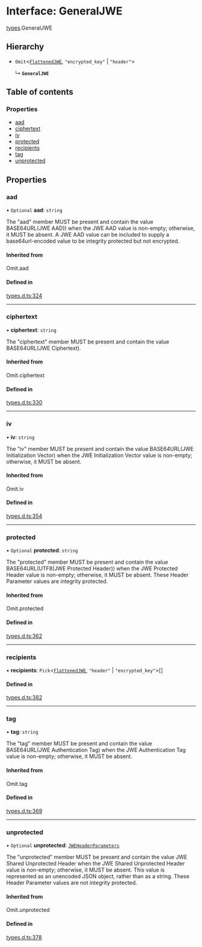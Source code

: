 # Interface: GeneralJWE

[types](../modules/types.md).GeneralJWE

## Hierarchy

- `Omit`<[`FlattenedJWE`](types.FlattenedJWE.md), ``"encrypted_key"`` \| ``"header"``\>

  ↳ **`GeneralJWE`**

## Table of contents

### Properties

- [aad](types.GeneralJWE.md#aad)
- [ciphertext](types.GeneralJWE.md#ciphertext)
- [iv](types.GeneralJWE.md#iv)
- [protected](types.GeneralJWE.md#protected)
- [recipients](types.GeneralJWE.md#recipients)
- [tag](types.GeneralJWE.md#tag)
- [unprotected](types.GeneralJWE.md#unprotected)

## Properties

### aad

• `Optional` **aad**: `string`

The "aad" member MUST be present and contain the value
BASE64URL(JWE AAD)) when the JWE AAD value is non-empty;
otherwise, it MUST be absent.  A JWE AAD value can be included to
supply a base64url-encoded value to be integrity protected but not
encrypted.

#### Inherited from

Omit.aad

#### Defined in

[types.d.ts:324](https://github.com/panva/jose/blob/v3.16.0/src/types.d.ts#L324)

___

### ciphertext

• **ciphertext**: `string`

The "ciphertext" member MUST be present and contain the value
BASE64URL(JWE Ciphertext).

#### Inherited from

Omit.ciphertext

#### Defined in

[types.d.ts:330](https://github.com/panva/jose/blob/v3.16.0/src/types.d.ts#L330)

___

### iv

• **iv**: `string`

The "iv" member MUST be present and contain the value
BASE64URL(JWE Initialization Vector) when the JWE Initialization
Vector value is non-empty; otherwise, it MUST be absent.

#### Inherited from

Omit.iv

#### Defined in

[types.d.ts:354](https://github.com/panva/jose/blob/v3.16.0/src/types.d.ts#L354)

___

### protected

• `Optional` **protected**: `string`

The "protected" member MUST be present and contain the value
BASE64URL(UTF8(JWE Protected Header)) when the JWE Protected
Header value is non-empty; otherwise, it MUST be absent.  These
Header Parameter values are integrity protected.

#### Inherited from

Omit.protected

#### Defined in

[types.d.ts:362](https://github.com/panva/jose/blob/v3.16.0/src/types.d.ts#L362)

___

### recipients

• **recipients**: `Pick`<[`FlattenedJWE`](types.FlattenedJWE.md), ``"header"`` \| ``"encrypted_key"``\>[]

#### Defined in

[types.d.ts:382](https://github.com/panva/jose/blob/v3.16.0/src/types.d.ts#L382)

___

### tag

• **tag**: `string`

The "tag" member MUST be present and contain the value
BASE64URL(JWE Authentication Tag) when the JWE Authentication Tag
value is non-empty; otherwise, it MUST be absent.

#### Inherited from

Omit.tag

#### Defined in

[types.d.ts:369](https://github.com/panva/jose/blob/v3.16.0/src/types.d.ts#L369)

___

### unprotected

• `Optional` **unprotected**: [`JWEHeaderParameters`](types.JWEHeaderParameters.md)

The "unprotected" member MUST be present and contain the value JWE
Shared Unprotected Header when the JWE Shared Unprotected Header
value is non-empty; otherwise, it MUST be absent.  This value is
represented as an unencoded JSON object, rather than as a string.
These Header Parameter values are not integrity protected.

#### Inherited from

Omit.unprotected

#### Defined in

[types.d.ts:378](https://github.com/panva/jose/blob/v3.16.0/src/types.d.ts#L378)
